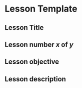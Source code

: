 # Lesson Template

## Lesson Title

## Lesson number *x* of *y*

## Lesson objective

## Lesson description

